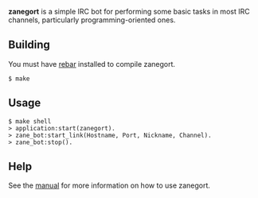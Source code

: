 **zanegort** is a simple IRC bot for performing some basic tasks in most IRC
channels, particularly programming-oriented ones.

## Building

You must have [rebar](https://github.com/rebar/rebar/#downloading) installed to
compile zanegort.

    $ make

## Usage

    $ make shell
    > application:start(zanegort).
    > zane_bot:start_link(Hostname, Port, Nickname, Channel).
    > zane_bot:stop().

## Help

See the [manual](https://github.com/mdippery/zanegort/wiki/Help) for more
information on how to use zanegort.
